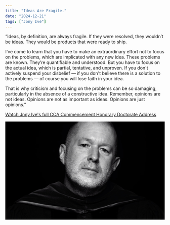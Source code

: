 ```yaml
---
title: "Ideas Are Fragile."
date: "2024-12-21"
tags: ["Jony Ive"]
---
```


“Ideas, by definition, are always fragile. If they were resolved, they wouldn’t be ideas. They would be products that were ready to ship.

I’ve come to learn that you have to make an extraordinary effort not to focus on the problems, which are implicated with any new idea. These problems are known. They’re quantifiable and understood. But you have to focus on the actual idea, which is partial, tentative, and unproven. If you don't actively suspend your disbelief — if you don't believe there is a solution to the problems — of course you will lose faith in your idea.

That is why criticism and focusing on the problems can be so damaging, particularly in the absence of a constructive idea. Remember, opinions are not ideas. Opinions are not as important as ideas. Opinions are just opinions.”

[Watch Jnny Ive's full CCA Commencement Honorary Doctorate Address](https://www.youtube.com/watch?v=gr3GKcwG9s8)

![So what?](note_images/jonyIveCCA.jpg)
